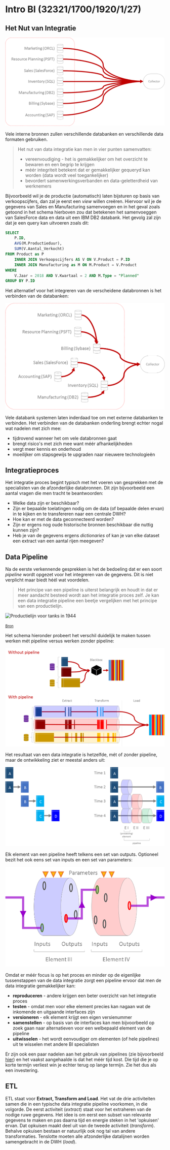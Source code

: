 # Intro BI (32321/1700/1920/1/27)

## Het Nut van Integratie

![Data integratie](Media/Integration.png)

Vele interne bronnen zullen verschillende databanken en verschillende data formaten gebruiken.

> Het nut van data integratie kan men in vier punten samenvatten:
>
> - vereenvoudiging - het is gemakkelijker om het overzicht te bewaren en een begrip te krijgen
> - méér integriteit betekent dat er gemakkelijker gequeryd kan worden (data wordt veel toegankelijker)
> - bevordert samenwerkingsverbanden en data-geletterdheid van werknemers

Bijvoorbeeld wil je de productie (automatisch) laten bijsturen op basis van verkoopscijfers, dan zal je eerst een *view* willen creëren. Hiervoor wil je de gegevens van Sales en Manufacturing samenvoegen en in het geval zoals getoond in het schema hierboven zou dat betekenen het samenvoeggen van SalesForce data en data uit een IBM DB2 databank. Het gevolg zal zijn dat je een query kan uitvoeren zoals dit:

```sql
SELECT
	P.ID,
	AVG(M.Productieduur),
	SUM(V.Aantal_Verkocht)
FROM Product as P
	INNER JOIN Verkoopscijfers AS V ON V.Product = P.ID
	INNER JOIN Manufacturing as M ON M.Product = V.Product
WHERE
	V.Jaar = 2018 AND V.Kwartaal = 2 AND M.Type = "Planned"
GROUP BY P.ID
```

Het alternatief voor het integreren van de verscheidene databronnen is het verbinden van de databanken:

![Onderling verbinden van de databanken](Media/Interconnect.png)

Vele databank systemen laten inderdaad toe om met externe databanken te verbinden. Het verbinden van de databanken onderling brengt echter nogal wat nadelen met zich mee:

- tijdrovend wanneer het om vele databronnen gaat
- brengt risico's met zich mee want méér afhankelijkheden
- vergt meer kennis en onderhoud
- moeilijker om stapsgewijs te upgraden naar nieuwere technologieën

## Integratieproces

Het integratie proces begint typisch met het voeren van gesprekken met de specialisten van de afzonderlijke databronnen. Dit zijn bijvoorbeeld een aantal vragen die men tracht te beantwoorden:

- Welke data zijn er beschikbaar?
- Zijn er bepaalde toelatingen nodig om de data (of bepaalde delen ervan) in te kijken en te transfereren naar een centrale DWH?
- Hoe kan er met de data geconnecteerd worden?
- Zijn er ergens nog oude historische bronnen beschikbaar die nuttig kunnen zijn?
- Heb je van de gegevens ergens *dictionaries* of kan je van elke dataset een extract van een aantal rijen meegeven?

## Data Pipeline

Na de eerste verkennende gesprekken is het de bedoeling dat er een soort *pipeline* wordt opgezet voor het integreren van de gegevens. Dit is niet verplicht maar biedt héél wat voordelen.

> Het principe van een pipeline is uiterst belangrijk en houdt in dat er meer aandacht besteed wordt aan het integratie proces zelf. Je kan een data integratie pipeline een beetje vergelijken met het principe van een productielijn.

![Productielijn voor tanks in 1944](https://upload.wikimedia.org/wikipedia/commons/thumb/6/69/Chi-Nu_production_line.jpg/400px-Chi-Nu_production_line.jpg)

<small>[Bron](https://nl.wikipedia.org/wiki/Massaproductie)</small>

Het schema hieronder probeert het verschil duidelijk te maken tussen werken mét pipeline versus werken zonder pipeline:

![Impression of a Pipeline](Media/Pipeline.png)

Het resultaat van een data integratie is hetzelfde, mét of zonder pipeline, maar de ontwikkeling ziet er meestal anders uit:

![Pipeline Development Differences](Media/Pipeline_Development.png)

Elk element van een pipeline heeft telkens een set van outputs. Optioneel bezit het ook eens set van inputs en een set van parameters:

![Details of a pipeline element](Media/Pipeline_Element.png)

Omdat er méér focus is op het proces en minder op de eigenlijke tussenstappen van de data integratie zorgt een pipeline ervoor dat men de data integratie gemakkelijker kan:

- **reproduceren** - andere krijgen een beter overzicht van het integratie proces
- **testen** - omdat men voor elke element precies kan nagaan wat de inkomende en uitgaande interfaces zijn
- **versioneren** - elk element krijgt een eigen versienummer
- **samenstellen** - op basis van de interfaces kan men bijvoorbeeld op zoek gaan naar alternatieven voor een welbepaald element van de pipeline
- **uitwisselen** - het wordt eenvoudiger om elementen (of hele pipelines) uit te wisselen met andere BI specialisten

Er zijn ook een paar nadelen aan het gebruik van pipelines (zie bijvoorbeeld [hier](https://en.wikipedia.org/wiki/Pipeline_(computing))) en het vaakst aangehaalde is dat het méér tijd kost. Die tijd die je op korte termijn verliest win je echter terug op lange termijn. Zie het dus als een investering.

## ETL

ETL staat voor **Extract, Transform and Load**. Het vat de drie activiteiten samen die in een typische data integratie pipeline voorkomen, in die volgorde. De eerst activiteit (*extract*) staat voor het extraheren van de nodige ruwe gegevens. Het idee is om eerst een subset van relevante gegevens te maken en pas daarna tijd en energie steken in het 'opkuisen' ervan. Dat opkuisen maakt deel uit van de tweede activiteit (*transform*). Behalve opkuisen bestaan er natuurlijk ook nog tal van andere transformaties. Tenslotte moeten alle afzonderlijke datalijnen worden samengebracht in de DWH (*load*).
